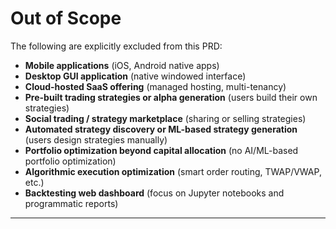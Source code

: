 # Out of Scope

The following are explicitly excluded from this PRD:

- **Mobile applications** (iOS, Android native apps)
- **Desktop GUI application** (native windowed interface)
- **Cloud-hosted SaaS offering** (managed hosting, multi-tenancy)
- **Pre-built trading strategies or alpha generation** (users build their own strategies)
- **Social trading / strategy marketplace** (sharing or selling strategies)
- **Automated strategy discovery or ML-based strategy generation** (users design strategies manually)
- **Portfolio optimization beyond capital allocation** (no AI/ML-based portfolio optimization)
- **Algorithmic execution optimization** (smart order routing, TWAP/VWAP, etc.)
- **Backtesting web dashboard** (focus on Jupyter notebooks and programmatic reports)

---
